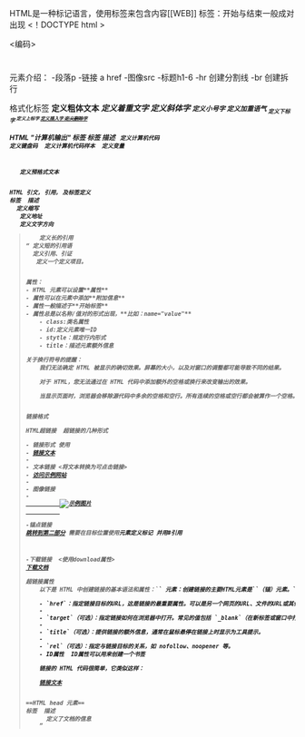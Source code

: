 HTML是一种标记语言，使用标签来包含内容[[WEB]]
标签：开始与结束一般成对出现
<！DOCTYPE html >
<html>

<head> </head>

<编码>

<title>   </title>

<body>  
<h1></h1>
<p> </p>
</body>

</html>
元素介绍：
-段落p 
-链接 a href
-图像src
-标题h1-6
-hr 创建分割线
-br 创建拆行
<!--这是一个注释-->

格式化标签
<b>	定义粗体文本
<em>	定义着重文字
<i>	定义斜体字
<small>	定义小号字
<strong>	定义加重语气
<sub>	定义下标字
<sup>	定义上标字
<ins>	定义插入字
<del>	定义删除字

HTML "计算机输出" 标签
标签	描述
<code>	定义计算机代码
<kbd>	定义键盘码
<samp>	定义计算机代码样本
<var>	定义变量
<pre>	定义预格式文本


HTML 引文, 引用, 及标签定义
标签	描述
<abbr>	定义缩写
<address>	定义地址
<bdo>	定义文字方向
<blockquote>	定义长的引用
<q>	定义短的引用语
<cite>	定义引用、引证
<dfn>	定义一个定义项目。


属性：
- HTML 元素可以设置**属性**
- 属性可以在元素中添加**附加信息**
- 属性一般描述于**开始标签**
- 属性总是以名称/值对的形式出现，**比如：name="value"**
	- class:类名属性
	- id:定义元素唯一ID
	- stytle：规定行内形式
	- title：描述元素额外信息 

关于换行符号的提醒：
	我们无法确定 HTML 被显示的确切效果。屏幕的大小，以及对窗口的调整都可能导致不同的结果。
	
	对于 HTML，您无法通过在 HTML 代码中添加额外的空格或换行来改变输出的效果。
	
	当显示页面时，浏览器会移除源代码中多余的空格和空行。所有连续的空格或空行都会被算作一个空格。需要注意的是，HTML 代码中的所有连续的空行（换行）也被显示为一个空格。


链接格式 

HTML超链接  超链接的几种形式 

- 链接形式 <b>使用
- <a href="url">链接文本</a>
- 
- 文本链接 <将文本转换为可点击链接>
- <a href="https://www.example.com">访问示例网站</a>
- 
- 图像链接 
- <a href="https://www.example.com">
		  <img src="example.jpg" alt="示例图片">
		  </a>
		  
-锚点链接 
<a href="#section2">跳转到第二部分</a> 需要在目标位置使用<a>元素定义标记 并用#引用
		<!-- 在页面中的某个位置 -->
		<a name="section2"></a>
		
-下载链接  <使用download属性>
<a href="document.pdf" download>下载文档</a>  

超链接属性 
	以下是 HTML 中创建链接的基本语法和属性：`<a>` 元素：创建链接的主要HTML元素是`<a>`（锚）元素。`<a>`元素具有以下属性：
	
	- `href`：指定链接目标的URL，这是链接的最重要属性。可以是另一个网页的URL、文件的URL或其他资源的URL。
	- 
	- `target`（可选）：指定链接如何在浏览器中打开。常见的值包括 `_blank`（在新标签或窗口中打开链接）和 `_self`（在当前标签或窗口中打开链接）。
	- 
	- `title`（可选）：提供链接的额外信息，通常在鼠标悬停在链接上时显示为工具提示。
	- 
	- `rel`（可选）：指定与链接目标的关系，如 nofollow、noopener 等。
	- ID属性  ID属性可以用来创建一个书签
	
	链接的 HTML 代码很简单，它类似这样：

	<a href="url">链接文本</a>


==HTML head 元素==
标签	描述
	<head>	定义了文档的信息
	<title>	    定义了文档的标题
	<base>	定义了页面链接标签的默认链接地址
	<link> 	定义了一个文档和外部资源之间的关系
	<meta>	定义了HTML文档中的元数据
	script>	定义了客户端的脚本文件
	style>	定义了HTML文档的样式文件

==**HTML 样式CSS**==

*CSS (Cascading Style Sheets) 用于渲染HTML元素标签的样式*
*使用方式：内联、内部样式、外部引用；*
*example：样式属性、字体*

==HTML图像== 

==HTML表格==

==HTML列表==
无序列表
	<ul>  
	<li>Coffee</li>  
	<li>Milk</li>  
	</ul>
有序列表
	<ol>  
	<li>Coffee</li>  
	<li>Milk</li>  
	</ol>
自定义列表
	自定义列表不仅仅是一列项目，而是项目及其注释的组合。
	
	自定义列表以 <dl> 标签开始。每个自定义列表项以 <dt> 开始。每个自定义列表项的定义以 <dd> 开始。
	
	<dl>  
	<dt>Coffee</dt>  
	<dd>- black hot drink</dd>  
	<dt>Milk</dt>  
	<dd>- white cold drink</dd>  
	</dl>

==HTML区块==

==HTML布局== 
	网页布局 使用DIV元素或者table元素
		DIV元素：
                